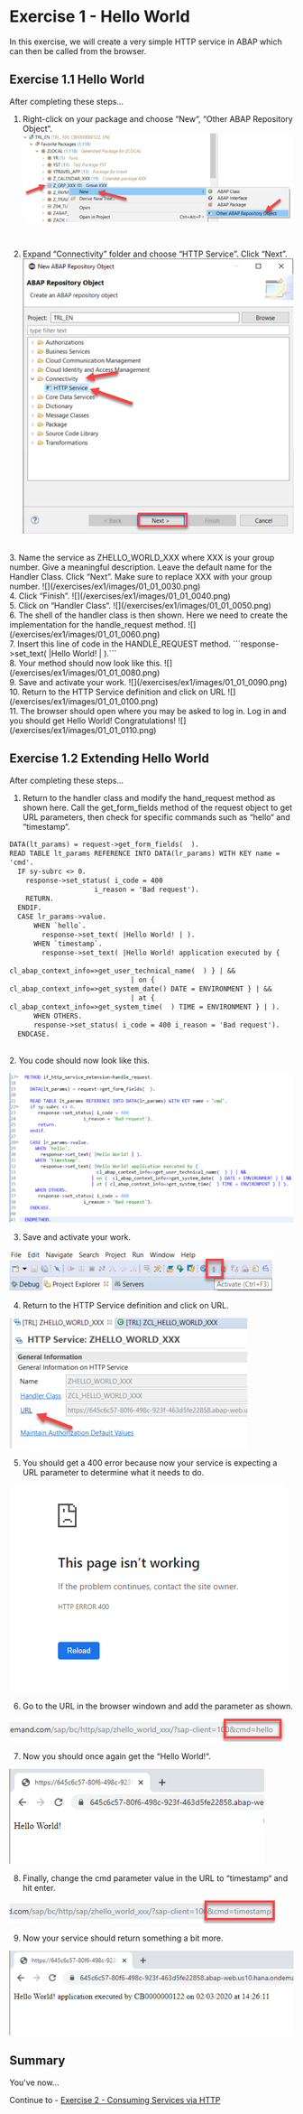 # Exercise 1 - Hello World

In this exercise, we will create a very simple HTTP service in ABAP which can then be called from the browser.

## Exercise 1.1 Hello World

After completing these steps...

1. Right-click on your package and choose “New“, “Other ABAP Repository Object“.
![](/exercises/ex1/images/01_01_0010.png)
<br>

2. Expand “Connectivity” folder and choose “HTTP Service”.  Click “Next”.
![](/exercises/ex1/images/01_01_0020.png)
<br>
3.	Name the service as ZHELLO_WORLD_XXX where XXX is your group number.  Give a meaningful description.  Leave the default name for the Handler Class.  Click “Next”.  Make sure to replace XXX with your group number.
![](/exercises/ex1/images/01_01_0030.png)
<br>
4.	Click “Finish”. 
![](/exercises/ex1/images/01_01_0040.png)
<br>
5.	Click on “Handler Class“.
![](/exercises/ex1/images/01_01_0050.png)
<br>
6.	The shell of the handler class is then shown.  Here we need to create the implementation for the handle_request method.
![](/exercises/ex1/images/01_01_0060.png)
<br>
7.	Insert this line of code in the HANDLE_REQUEST method.
  ```response->set_text( |Hello World! | ).```
<br>
8.	Your method should now look like this. 
![](/exercises/ex1/images/01_01_0080.png)
<br>
9.	Save and activate your work.
![](/exercises/ex1/images/01_01_0090.png)
<br>
10.	Return to the HTTP Service definition and click on URL
![](/exercises/ex1/images/01_01_0100.png)
<br>
11.	The browser should open where you may be asked to log in.  Log in and you should get Hello World! Congratulations!
![](/exercises/ex1/images/01_01_0110.png)
<br>


## Exercise 1.2 Extending Hello World

After completing these steps...

1.	Return to the handler class and modify the hand_request method as shown here.  Call the get_form_fields method of the request object to get URL parameters, then check for specific commands such as “hello“ and “timestamp“.
```abap
DATA(lt_params) = request->get_form_fields(  ).
READ TABLE lt_params REFERENCE INTO DATA(lr_params) WITH KEY name = 'cmd'.
  IF sy-subrc <> 0.
    response->set_status( i_code = 400
                     i_reason = 'Bad request').
    RETURN.
  ENDIF.
  CASE lr_params->value.
      WHEN `hello`.
        response->set_text( |Hello World! | ).
      WHEN `timestamp`.
        response->set_text( |Hello World! application executed by {
                             cl_abap_context_info=>get_user_technical_name(  ) } | &&
                              | on {  cl_abap_context_info=>get_system_date() DATE = ENVIRONMENT } | &&
                              | at { cl_abap_context_info=>get_system_time(  ) TIME = ENVIRONMENT } | ).
      WHEN OTHERS.
      response->set_status( i_code = 400 i_reason = 'Bad request').
  ENDCASE.
```
<br>
2.	You code should now look like this. 
 
![](/exercises/ex1/images/01_02_0020.png)

3.	Save and activate your work.

![](/exercises/ex1/images/01_02_0030.png)

4.	Return to the HTTP Service definition and click on URL.

![](/exercises/ex1/images/01_02_0040.png)

5.	You should get a 400 error because now your service is expecting a URL parameter to determine what it needs to do.  

![](/exercises/ex1/images/01_02_0050.png)

6.	Go to the URL in the browser windown and add the parameter as shown.

![](/exercises/ex1/images/01_02_0060.png)

7.	Now you should once again get the “Hello World!“.

![](/exercises/ex1/images/01_02_0070.png)

8.	Finally, change the cmd parameter value in the URL to “timestamp“ and hit enter.

![](/exercises/ex1/images/01_02_0080.png)

9.	Now your service should return something a bit more.

![](/exercises/ex1/images/01_02_0090.png)

## Summary

You've now...

Continue to - [Exercise 2 - Consuming Services via HTTP ](../ex2/README.md)